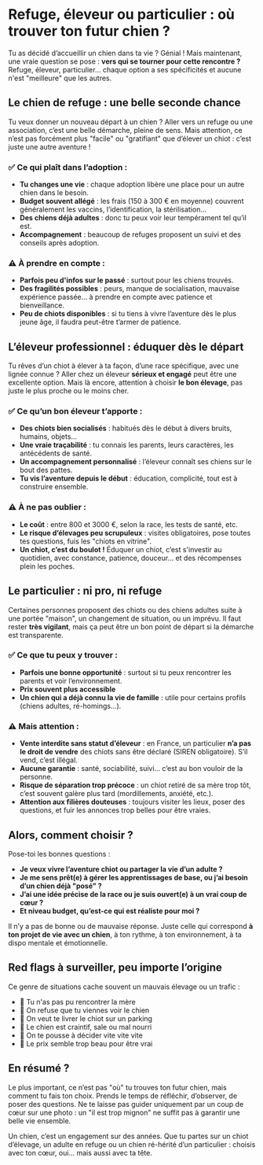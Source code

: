 # Refuge, éleveur ou particulier : où trouver ton futur chien ?

Tu as décidé d’accueillir un chien dans ta vie ? Génial ! Mais maintenant, une vraie question se pose : **vers qui se tourner pour cette rencontre ?** Refuge, éleveur, particulier… chaque option a ses spécificités et aucune n'est "meilleure" que les autres.

## Le chien de refuge : une belle seconde chance

Tu veux donner un nouveau départ à un chien ? Aller vers un refuge ou une association, c’est une belle démarche, pleine de sens. Mais attention, ce n’est pas forcément plus "facile" ou "gratifiant" que d’élever un chiot : c’est juste une autre aventure !

### ✅ Ce qui plaît dans l’adoption :
- **Tu changes une vie** : chaque adoption libère une place pour un autre chien dans le besoin.
- **Budget souvent allégé** : les frais (150 à 300 € en moyenne) couvrent généralement les vaccins, l’identification, la stérilisation…
- **Des chiens déjà adultes** : donc tu peux voir leur tempérament tel qu’il est.
- **Accompagnement** : beaucoup de refuges proposent un suivi et des conseils après adoption.

### ⚠️ À prendre en compte :
- **Parfois peu d'infos sur le passé** : surtout pour les chiens trouvés.
- **Des fragilités possibles** : peurs, manque de socialisation, mauvaise expérience passée… à prendre en compte avec patience et bienveillance.
- **Peu de chiots disponibles** : si tu tiens à vivre l’aventure dès le plus jeune âge, il faudra peut-être t’armer de patience.

## L’éleveur professionnel : éduquer dès le départ

Tu rêves d’un chiot à élever à ta façon, d’une race spécifique, avec une lignée connue ? Aller chez un éleveur **sérieux et engagé** peut être une excellente option. Mais là encore, attention à choisir **le bon élevage**, pas juste le plus proche ou le moins cher.

### ✅ Ce qu’un bon éleveur t’apporte :
- **Des chiots bien socialisés** : habitués dès le début à divers bruits, humains, objets…
- **Une vraie traçabilité** : tu connais les parents, leurs caractères, les antécédents de santé.
- **Un accompagnement personnalisé** : l’éleveur connaît ses chiens sur le bout des pattes.
- **Tu vis l’aventure depuis le début** : éducation, complicité, tout est à construire ensemble.

### ⚠️ À ne pas oublier :
- **Le coût** : entre 800 et 3000 €, selon la race, les tests de santé, etc.
- **Le risque d’élevages peu scrupuleux** : visites obligatoires, pose toutes tes questions, fuis les "chiots en vitrine".
- **Un chiot, c’est du boulot !** Éduquer un chiot, c’est s'investir au quotidien, avec constance, patience, douceur… et des récompenses plein les poches.

## Le particulier : ni pro, ni refuge

Certaines personnes proposent des chiots ou des chiens adultes suite à une portée "maison", un changement de situation, ou un imprévu. Il faut rester **très vigilant**, mais ça peut être un bon point de départ si la démarche est transparente.

### ✅ Ce que tu peux y trouver :
- **Parfois une bonne opportunité** : surtout si tu peux rencontrer les parents et voir l’environnement.
- **Prix souvent plus accessible**  
- **Un chien qui a déjà connu la vie de famille** : utile pour certains profils (chiens adultes, ré-homings…).

### ⚠️ Mais attention :
- **Vente interdite sans statut d’éleveur** : en France, un particulier **n’a pas le droit de vendre** des chiots sans être déclaré (SIREN obligatoire). S’il vend, c’est illégal.
- **Aucune garantie** : santé, sociabilité, suivi… c’est au bon vouloir de la personne.
- **Risque de séparation trop précoce** : un chiot retiré de sa mère trop tôt, c’est souvent galère plus tard (mordillements, anxiété, etc.).
- **Attention aux filières douteuses** : toujours visiter les lieux, poser des questions, et fuir les annonces trop belles pour être vraies.

## Alors, comment choisir ?

Pose-toi les bonnes questions :

- **Je veux vivre l’aventure chiot ou partager la vie d’un adulte ?**
- **Je me sens prêt(e) à gérer les apprentissages de base, ou j’ai besoin d’un chien déjà "posé" ?**
- **J’ai une idée précise de la race ou je suis ouvert(e) à un vrai coup de cœur ?**
- **Et niveau budget, qu’est-ce qui est réaliste pour moi ?**

Il n’y a pas de bonne ou de mauvaise réponse. Juste celle qui correspond **à ton projet de vie avec un chien**, à ton rythme, à ton environnement, à ta dispo mentale et émotionnelle.

## Red flags à surveiller, peu importe l’origine

Ce genre de situations cache souvent un mauvais élevage ou un trafic :

- 🚫 Tu n'as pas pu rencontrer la mère
- 🚫 On refuse que tu viennes voir le chien
- 🚫 On veut te livrer le chiot sur un parking
- 🚫 Le chien est craintif, sale ou mal nourri
- 🚫 On te pousse à décider vite vite vite
- 🚫 Le prix semble trop beau pour être vrai

## En résumé ?

Le plus important, ce n’est pas "où" tu trouves ton futur chien, mais comment tu fais ton choix.
Prends le temps de réfléchir, d’observer, de poser des questions. Ne te laisse pas guider uniquement par un coup de cœur sur une photo : un "il est trop mignon" ne suffit pas à garantir une belle vie ensemble.

Un chien, c’est un engagement sur des années. Que tu partes sur un chiot d’élevage, un adulte en refuge ou un chien ré-hérité d’un particulier : choisis avec ton cœur, oui… mais aussi avec ta tête.
